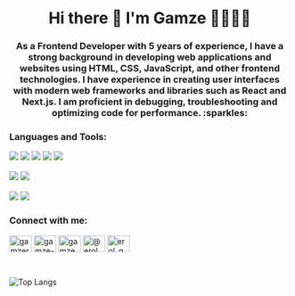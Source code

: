 <h1 align="center">Hi there 👋 I'm Gamze 👩🏻✌🏻</h1>
<h3 align="center">As a Frontend Developer with 5 years of experience, I have a strong background in developing web applications and websites using HTML, CSS, JavaScript, and other frontend technologies. I have experience in creating user interfaces with modern web frameworks and libraries such as React and Next.js. I am proficient in debugging, troubleshooting and optimizing code for performance. :sparkles:	</h3>

<h3 align="left">Languages and Tools:</h3>
<div>
<img src="https://img.shields.io/badge/HTML5-E34F26?style=for-the-badge&logo=html5&logoColor=white" /> <img src="https://img.shields.io/badge/CSS3-1572B6?style=for-the-badge&logo=css3&logoColor=white"/> <img src="https://img.shields.io/badge/JavaScript-323330?style=for-the-badge&logo=javascript&logoColor=F7DF1E" /> <img src="https://img.shields.io/badge/React-20232A?style=for-the-badge&logo=react&logoColor=61DAFB" /> <img src="https://img.shields.io/badge/jQuery-0769AD?style=for-the-badge&logo=jquery&logoColor=white" />
</div>
<br>
<div>
  <img src="https://img.shields.io/badge/Sass-CC6699?style=for-the-badge&logo=sass&logoColor=white" /> <img src="https://img.shields.io/badge/Bootstrap-563D7C?style=for-the-badge&logo=bootstrap&logoColor=white" />
</div>
<br>
<div>
 <img src="https://img.shields.io/badge/npm-CB3837?style=for-the-badge&logo=npm&logoColor=white" /> <img src="https://img.shields.io/badge/Git-F05032?style=for-the-badge&logo=git&logoColor=white" />
</div>


<h3 align="left">Connect with me:</h3>
<p align="left">
<a href="https://dev.to/gamzerol" target="blank"><img align="center" src="https://cdn.jsdelivr.net/npm/simple-icons@3.0.1/icons/dev-dot-to.svg" alt="gamzerol" height="30" width="40" /></a>
<a href="https://linkedin.com/in/gamze-erol" target="blank"><img align="center" src="https://raw.githubusercontent.com/rahuldkjain/github-profile-readme-generator/master/src/images/icons/Social/linked-in-alt.svg" alt="gamze-erol" height="30" width="40" /></a>
<a href="https://instagram.com/gamzeerol_" target="blank"><img align="center" src="https://raw.githubusercontent.com/rahuldkjain/github-profile-readme-generator/master/src/images/icons/Social/instagram.svg" alt="gamzeerol_" height="30" width="40" /></a>
<a href="https://medium.com/@erol.gmze" target="blank"><img align="center" src="https://raw.githubusercontent.com/rahuldkjain/github-profile-readme-generator/master/src/images/icons/Social/medium.svg" alt="@erol.gmze" height="30" width="40" /></a>
<a href="https://www.hackerrank.com/erol_gmze" target="blank"><img align="center" src="https://raw.githubusercontent.com/rahuldkjain/github-profile-readme-generator/master/src/images/icons/Social/hackerrank.svg" alt="erol_gmze" height="30" width="40" /></a>
</p>
<br>

![Top Langs](https://github-readme-stats.vercel.app/api/top-langs/?username=gamzerol&layout=compact)
